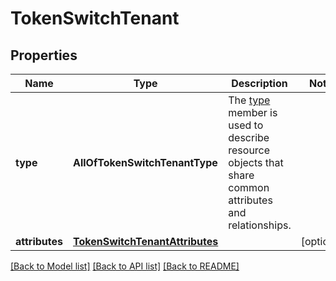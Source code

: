 # TokenSwitchTenant

## Properties
Name | Type | Description | Notes
------------ | ------------- | ------------- | -------------
**type** | **AllOfTokenSwitchTenantType** | The [type](https://jsonapi.org/format/#document-resource-object-identification) member is used to describe resource objects that share common attributes and relationships. | 
**attributes** | [**TokenSwitchTenantAttributes**](TokenSwitchTenantAttributes.md) |  | [optional] 

[[Back to Model list]](../README.md#documentation-for-models) [[Back to API list]](../README.md#documentation-for-api-endpoints) [[Back to README]](../README.md)

